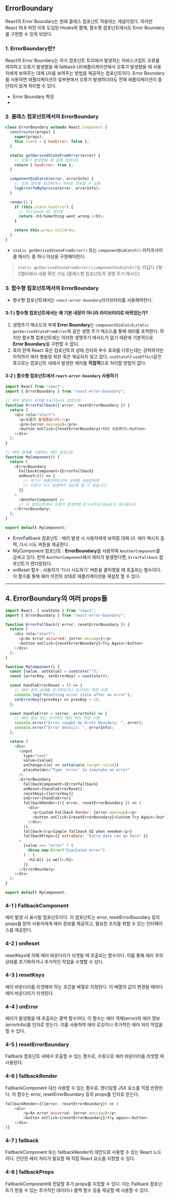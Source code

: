 ## ErrorBoundary

React의 Error Boundary는 원래 클래스 컴포넌트 적용되는 개념이었다.
하지만 React 16.8 버전 이후 도입된 Hooks와 함께, 함수형 컴포넌트에서도 Error Boundary를 구현할 수 있게 되었다.

### 1. ErrorBoundary란?

React의 Error Boundary는 자식 컴포넌트 트리에서 발생하는 자바스크립트 오류를 캐치하고 오류가 발생했을 때 fallback UI(애플리케이션에서 오류가 발생했을 때 사용자에게 보여주는 대체 UI)를 보여주는 방법을 제공하는 컴포넌트이다. Error Boundary를 사용하면 애플리케이션의 일부분에서 오류가 발생하더라도 전체 애플리케이션이 중단되지 않게 처리할 수 있다.

- Error Boundary 특징
-

### 2. 클래스 컴포넌트에서의 ErrorBoundary

```javascript
class ErrorBoundary extends React.Component {
  constructor(props) {
    super(props);
    this.state = { hasError: false };
  }

  static getDerivedStateFromError(error) {
    // 오류가 발생했을 때 상태 업데이트
    return { hasError: true };
  }

  componentDidCatch(error, errorInfo) {
    // 오류 정보를 로깅하거나 서버로 전송할 수 있음
    logErrorToMyService(error, errorInfo);
  }

  render() {
    if (this.state.hasError) {
      // fallback UI 렌더링
      return <h1>Something went wrong.</h1>;
    }

    return this.props.children;
  }
}
```

- `static getDerivedStateFromError()` 또는 `componentDidCatch()` 라이프사이클 메서드 중 하나 이상을 구현해야한다.

> `static getDerivedStateFromError()`,`componentDidCatch()`는 리딥다 2장 3챕터에서 내용 확인 가능 (클래스형 컴포넌트의 생명 주기 메서드)

### 3. 함수형 컴포넌트에서의 ErrorBoundary

- 함수형 컴포넌트에서는 `react-error-boundary`라이브러리를 사용해야한다.

#### 3-1 ) 함수형 컴포넌트에서는 왜 기본 내장이 아니라 라이브러리로 바뀌었는가?

1. 생명주기 메소드의 부재
   **Error Boundary**는 `componentDidCatch`,`static getDerivedStateFromError`와 같은 생명 주기 메소드를 통해 에러를 포착한다. 하지만 함수형 컴포넌트에는 이러한 생명주기 메서드가 없기 때문에 기본적으로 **Error Boundary**를 구현할 수 없다.
2. 훅의 한계
   React 훅은 컴포넌트의 상태 관리와 부수 효과를 다루는데는 강력하지만 아직까지 에러 핸들링 위한 훅은 제공되지 않고 있다. `useState`나 `useEffect`같은 훅으로는 컴포넌트 내에서 발생한 에러를 **직접적**으로 처리할 방법이 없다.

#### 3-2 ) 함수형 컴포넌트에서 `react-error-boundary` 사용하기

```javascript
import React from "react";
import { ErrorBoundary } from "react-error-boundary";

// 에러 발생시 보여줄 Fallback 컴포넌트
function ErrorFallback({ error, resetErrorBoundary }) {
  return (
    <div role="alert">
      <p>오류가 발생했습니다:</p>
      <pre>{error.message}</pre>
      <button onClick={resetErrorBoundary}>다시 시도하기</button>
    </div>
  );
}

// 에러 경계를 사용하는 메인 컴포넌트
function MyComponent() {
  return (
    <ErrorBoundary
      FallbackComponent={ErrorFallback}
      onReset={() => {
        // 여기서 애플리케이션의 상태를 재설정하면
        // 오류가 다시 발생하지 않도록 할 수 있습니다
      }}
    >
      <AnotherComponent />
      // 이 컴포넌트에서 오류가 발생하면 ErrorFallback이 표시됩니다
    </ErrorBoundary>
  );
}

export default MyComponent;
```

- ErrorFallback 컴포넌트 : 에러 발생 시 사용자에게 보여질 대체 UI. 에러 메시지 출력, 다시 시도 버튼을 제공한다.
- MyComponent 컴포넌트 : **ErrorBoundary**를 사용하여 `AnotherComponent`를 감싸고 있다. 만약 `AnotherComponent`에서 에러가 발생한다면, `ErrorFallback` 컴포넌트가 렌더링된다.
- onReset 함수 : 사용자가 '다시 시도하기' 버튼을 클릭했을 때 호출되는 함수이다. 이 함수를 통해 에러 이전의 상태로 애플리케이션을 재설정 할 수 있다.

---

## 4. ErrorBoundary의 여러 props들

```javascript
import React, { useState } from "react";
import { ErrorBoundary } from "react-error-boundary";

function ErrorFallback({ error, resetErrorBoundary }) {
  return (
    <div role="alert">
      <p>An error occurred: {error.message}</p>
      <button onClick={resetErrorBoundary}>Try Again</button>
    </div>
  );
}

function MyComponent() {
  const [value, setValue] = useState("");
  const [errorKey, setErrorKey] = useState(0);

  const handleErrorReset = () => {
    // 에러 후의 상태를 초기화하거나 추가적인 작업 수행
    console.log("Resetting error state after an error");
    setErrorKey((prevKey) => prevKey + 1);
  };

  const handleError = (error, errorInfo) => {
    // 에러 로깅 또는 추가적인 에러 처리 작업 수행
    console.error("Error caught by Error Boundary: ", error);
    console.error("Error details: ", errorInfo);
  };

  return (
    <div>
      <input
        type="text"
        value={value}
        onChange={(e) => setValue(e.target.value)}
        placeholder="Type 'error' to simulate an error"
      />
      <ErrorBoundary
        FallbackComponent={ErrorFallback}
        onReset={handleErrorReset}
        resetKeys={[errorKey]}
        onError={handleError}
        fallbackRender={({ error, resetErrorBoundary }) => (
          <div>
            <p>Custom Fallback Render: {error.message}</p>
            <button onClick={resetErrorBoundary}>Custom Try Again</button>
          </div>
        )}
        fallback={<p>Simple fallback UI when needed</p>}
        fallbackProps={{ extraData: "Extra data can go here" }}
      >
        {value === "error" ? (
          throw new Error("Simulated error")
        ) : (
          <h2>All is well</h2>
        )}
      </ErrorBoundary>
    </div>
  );
}

export default MyComponent;
```

### 4-1 ) FallbackComponent

에러 발생 시 표시될 컴포넌트이다. 이 컴포넌트는 error, resetErrorBoundary 등의 props를 받아 사용자에게 에러 정보를 제공하고, 필요한 조치를 취할 수 있는 인터페이스를 제공한다.

### 4-2 ) onReset

resetKeys에 의해 에러 바운더리가 리셋될 때 호출되는 함수이다. 이를 통해 에러 후의 상태를 초기화하거나 추가적인 작업을 수행할 수 있다.

### 4-3 ) resetKeys

에러 바운더리를 리셋해야 하는 조건을 배열로 지정한다. 이 배열의 값이 변경될 때마다 에러 바운더리가 리셋된다.

### 4-4 ) onError

에러가 발생했을 때 호출되는 콜백 함수이다. 이 함수는 에러 객체(error)와 에러 정보(errorInfo)를 인자로 받는다. 이를 사용하여 에러 로깅이나 추가적인 에러 처리 작업을 할 수 있다.

### 4-5 ) resetErrorBoundary

Fallback 컴포넌트 내에서 호출할 수 있는 함수로, 수동으로 에러 바운더리를 리셋할 때 사용된다.

### 4-6 ) fallbackRender

FallbackComponent 대신 사용할 수 있는 함수로, 렌더링할 JSX 요소를 직접 반환한다. 이 함수는 error, resetErrorBoundary 등의 props를 인자로 받는다.

```javascript
fallbackRender={({error, resetErrorBoundary}) => (
    <div>
        <p>An error occurred: {error.message}</p>
        <button onClick={resetErrorBoundary}>Try again</button>
    </div>
)}

```

### 4-7 ) fallback

FallbackComponent 또는 fallbackRender의 대안으로 사용할 수 있는 React 노드이다. 간단한 에러 처리가 필요할 때 직접 React 요소를 지정할 수 있다.

### 4-8 ) fallbackProps

FallbackComponent에 전달할 추가 props를 지정할 수 있다. 이는 Fallback 컴포넌트가 받을 수 있는 추가적인 데이터나 콜백 함수 등을 제공할 때 사용할 수 있다.
